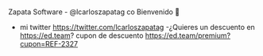 ###  
Zapata Software - @lcarloszapatag co
Bienvenido 👋



- mi twitter https://twitter.com/lcarloszapatag
-¿Quieres un descuento en https://ed.team? cupon de descuento https://ed.team/premium?cupon=REF-2327

<!--
**lcarloszapatag/lcarloszapatag** is a ✨ _special_ ✨ repository because its `README.md` (this file) appears on your GitHub profile.

Here are some ideas to get you started:

- 🔭 I’m currently working on ...
- 🌱 I’m currently learning ...
- 👯 I’m looking to collaborate on ...
- 🤔 I’m looking for help with ...
- 💬 Ask me about ...developer software 
- 📫 How to reach me: ...
- 😄 Pronouns: ...
- ⚡ Fun fact: ...
-->
